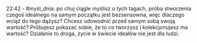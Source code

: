 22:42 - #myśl_dnia: po chuj ciągle myślisz o tych tagach, próba stworzenia czegoś idealnego na samym początku jest bezsensowna, więc dlaczego wciąż do tego dążysz? Chcesz udowodnić przed samym sobą swoją wartość? Próbujesz pokazać sobie, że to co tworzysz i kolekcjonujesz ma wartość? Działanie to droga, życie w świecie ideałów nie jest dla ludzi.

